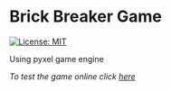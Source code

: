 # Brick Breaker Game

[![License: MIT](https://img.shields.io/badge/License-MIT-yellow.svg)](LICENSE)

Using pyxel game engine

_To test the game online click [here](https://kitao.github.io/pyxel/wasm/launcher/?run=rattlessnake.Brick-Breaker.game)_
